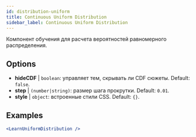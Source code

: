 ```yaml
---
id: distribution-uniform
title: Continuous Uniform Distribution
sidebar_label: Continuous Uniform Distribution
---
```


Компонент обучения для расчета вероятностей равномерного распределения.

## Options

* __hideCDF__ | `boolean`: управляет тем, скрывать ли CDF сюжеты. Default: `false`.
* __step__ | `(number|string)`: размер шага прокрутки. Default: `0.01`.
* __style__ | `object`: встроенные стили CSS. Default: `{}`.


## Examples

```jsx live
<LearnUniformDistribution />
```

